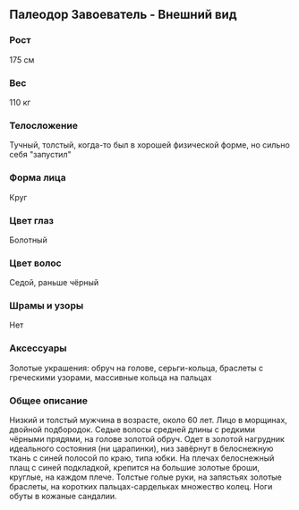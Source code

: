 ## Палеодор Завоеватель - Внешний вид

### Рост

175 см

### Вес

110 кг

### Телосложение

Тучный, толстый, когда-то был в хорошей физической форме, но сильно себя "запустил"

### Форма лица

Круг

### Цвет глаз

Болотный

### Цвет волос

Седой, раньше чёрный

### Шрамы и узоры

Нет

### Аксессуары

Золотые украшения: обруч на голове, серьги-кольца, браслеты с греческими узорами, массивные кольца на пальцах

### Общее описание

Низкий и толстый мужчина в возрасте, около 60 лет. Лицо в морщинах, двойной подбородок. Седые волосы средней длины с редкими чёрными прядями, на голове золотой обруч. Одет в золотой нагрудник идеального состояния (ни царапинки), низ завёрнут в белоснежную ткань с синей полосой по краю, типа юбки. На плечах белоснежный плащ с синей подкладкой, крепится на большие золотые броши, круглые, на каждом плече. Толстые голые руки, на запястьях золотые браслеты, на коротких пальцах-сардельках множество колец. Ноги обуты в кожаные сандалии.